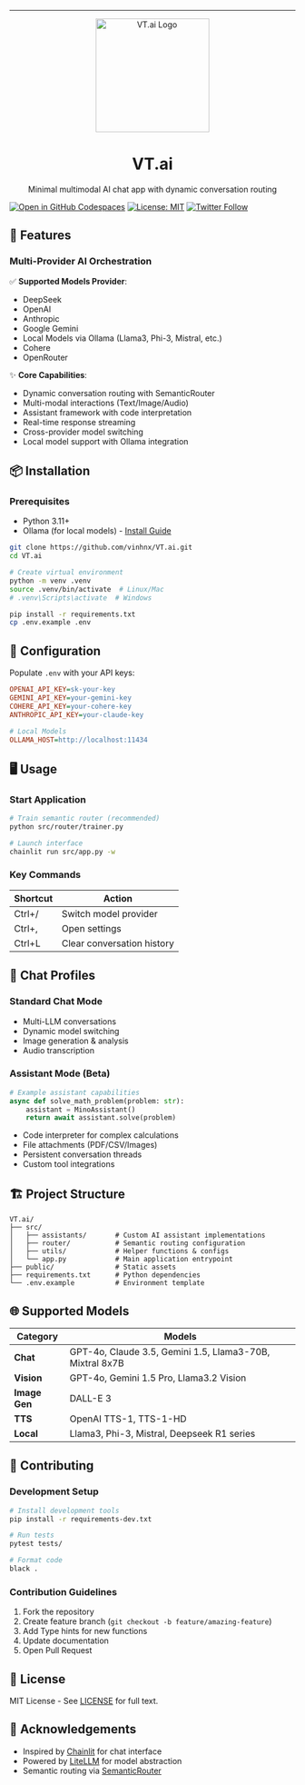 ---
<p align="center">
  <img src="./public/logo_dark.png" height="200" alt="VT.ai Logo" />
  <h1 align="center">VT.ai</h1>
  <p align="center">Minimal multimodal AI chat app with dynamic conversation routing</p>
  
  [![Open in GitHub Codespaces](https://img.shields.io/badge/Open%20in-Codespaces-blue?logo=github)](https://codespaces.new/vinhnx/VT.ai)
  [![License: MIT](https://img.shields.io/badge/License-MIT-yellow.svg)](https://opensource.org/licenses/MIT)
  [![Twitter Follow](https://img.shields.io/twitter/follow/vtdotai?style=social)](https://twitter.com/vtdotai)
</p>

## 🚀 Features

### Multi-Provider AI Orchestration
✅ **Supported Models Provider**:
- DeepSeek
- OpenAI
- Anthropic
- Google Gemini
- Local Models via Ollama (Llama3, Phi-3, Mistral, etc.)
- Cohere
- OpenRouter

✨ **Core Capabilities**:
- Dynamic conversation routing with SemanticRouter
- Multi-modal interactions (Text/Image/Audio)
- Assistant framework with code interpretation
- Real-time response streaming
- Cross-provider model switching
- Local model support with Ollama integration

## 📦 Installation

### Prerequisites
- Python 3.11+
- Ollama (for local models) - [Install Guide](https://ollama.com/download)

```bash
git clone https://github.com/vinhnx/VT.ai.git
cd VT.ai

# Create virtual environment
python -m venv .venv
source .venv/bin/activate  # Linux/Mac
# .venv\Scripts\activate  # Windows

pip install -r requirements.txt
cp .env.example .env
```

## 🔧 Configuration

Populate `.env` with your API keys:
```ini
OPENAI_API_KEY=sk-your-key
GEMINI_API_KEY=your-gemini-key
COHERE_API_KEY=your-cohere-key
ANTHROPIC_API_KEY=your-claude-key

# Local Models
OLLAMA_HOST=http://localhost:11434
```

## 🖥️ Usage

### Start Application
```bash
# Train semantic router (recommended)
python src/router/trainer.py

# Launch interface
chainlit run src/app.py -w
```

### Key Commands
| Shortcut | Action                          |
|----------|---------------------------------|
| Ctrl+/   | Switch model provider          |
| Ctrl+,   | Open settings                  |
| Ctrl+L   | Clear conversation history     |

## 🧩 Chat Profiles

### Standard Chat Mode
- Multi-LLM conversations
- Dynamic model switching
- Image generation & analysis
- Audio transcription

### Assistant Mode (Beta)
```python
# Example assistant capabilities
async def solve_math_problem(problem: str):
    assistant = MinoAssistant()
    return await assistant.solve(problem)
```
- Code interpreter for complex calculations
- File attachments (PDF/CSV/Images)
- Persistent conversation threads
- Custom tool integrations

## 🏗️ Project Structure

```
VT.ai/
├── src/
│   ├── assistants/       # Custom AI assistant implementations
│   ├── router/           # Semantic routing configuration
│   ├── utils/            # Helper functions & configs
│   └── app.py            # Main application entrypoint
├── public/               # Static assets
├── requirements.txt      # Python dependencies
└── .env.example          # Environment template
```

## 🌐 Supported Models

| Category       | Models                                                                 |
|----------------|-----------------------------------------------------------------------|
| **Chat**       | GPT-4o, Claude 3.5, Gemini 1.5, Llama3-70B, Mixtral 8x7B             |
| **Vision**     | GPT-4o, Gemini 1.5 Pro, Llama3.2 Vision                              |
| **Image Gen**  | DALL-E 3                                                             |
| **TTS**        | OpenAI TTS-1, TTS-1-HD                                               |
| **Local**      | Llama3, Phi-3, Mistral, Deepseek R1 series                           |

## 🤝 Contributing

### Development Setup
```bash
# Install development tools
pip install -r requirements-dev.txt

# Run tests
pytest tests/

# Format code
black .
```

### Contribution Guidelines
1. Fork the repository
2. Create feature branch (`git checkout -b feature/amazing-feature`)
3. Add Type hints for new functions
4. Update documentation
5. Open Pull Request

## 📄 License

MIT License - See [LICENSE](LICENSE) for full text.

## 🌟 Acknowledgements

- Inspired by [Chainlit](https://chainlit.io) for chat interface
- Powered by [LiteLLM](https://docs.litellm.ai) for model abstraction
- Semantic routing via [SemanticRouter](https://github.com/aurelio-labs/semantic-router)
